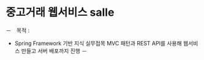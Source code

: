 # 중고거래 웹서비스 salle
－　목적 : 
  - Spring Framework 기반 지식 실무접목 MVC 패턴과 REST API를 사용해 웹서비스 만들고 서버 배포까지 진행
－　
